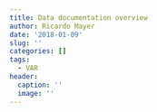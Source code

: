 ```yaml
---
title: Data documentation overview
author: Ricardo Mayer
date: '2018-01-09'
slug: ''
categories: []
tags:
  - VAR
header:
  caption: ''
  image: ''
---
```













